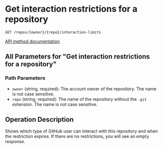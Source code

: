 # Get interaction restrictions for a repository

`GET /repos/{owner}/{repo}/interaction-limits`

[API method documentation](https://docs.github.com/rest/interactions/repos#get-interaction-restrictions-for-a-repository)

## All Parameters for "Get interaction restrictions for a repository"

### Path Parameters

- `owner` (string, required): The account owner of the repository. The name is not case sensitive.
- `repo` (string, required): The name of the repository without the `.git` extension. The name is not case sensitive.

## Operation Description

Shows which type of GitHub user can interact with this repository and when the restriction expires. If there are no restrictions, you will see an empty response.
